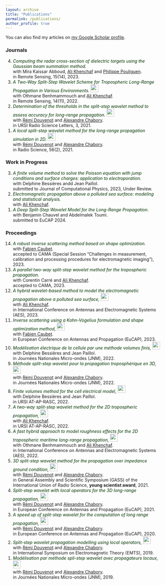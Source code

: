 ```yaml
---
layout: archive
title: "Publications"
permalink: /publications/
author_profile: true
---
```


You can also find my articles on <a href="https://scholar.google.com/citations?user=Q1QRM9UAAAAJ&hl=fr&oi=ao">my Google Scholar profile</a>.

<h3>Journals</h3>
<ol reversed>

<li> <font color="#003300"><i>Computing the radar cross-section of dielectric targets using the Gaussian beam summation method.</i></font>
<br> with Mira Kaissar Abboud, <a href="https://www.ensta-bretagne.fr/khenchaf/fr/cv.php" target="_blank">Ali Khenchaf</a> and <a href="https://www.idref.fr/147410398" target="_blank">Philippe Pouliguen</a>.
<br> in Remote Sensing, 15(14), 2023.
</li>

<li> <font color="#003300"><i>A Two-Way Split-Step Wavelet Scheme for Tropospheric Long-Range Propagation in Various Environments.</i></font>
<a href="https://thobonensta.github.io/files/remotesensing-1733979.pdf"> <img border="0" src="logo-pdf.webp" width="25"></a>
<br> with Othmane Benhmammouch and <a href="https://www.ensta-bretagne.fr/khenchaf/fr/cv.php" target="_blank">Ali Khenchaf</a>.
<br> in Remote Sensing, 14(11), 2022.
</li>

<li> <font color="#003300"><i>Determination of the thresholds in the split-step wavelet method to assess accuracy for long-range propagation.</i></font>
<a href="Publications/RSL-template.pdf"> <img border="0" src="logo-pdf.webp" width="25"></a>
<br> with <a href="http://ema.recherche.enac.fr/permanent-staff-2/remi-douvenot/" target="_blank">Rémi Douvenot</a> and <a href="http://ema.recherche.enac.fr/permanent-staff-2/alexandre-chabory/" target="_blank">Alexandre Chabory</a>.
<br> in URSI Radio Science Letters, 3, 2021.
</li>

<li> <font color="#003300"><i>A local split-step wavelet method for the long-range propagation simulation in 2D.</i></font>
<a href="Publications/radio_science_bonnafont_2021.pdf"> <img border="0" src="logo-pdf.webp" width="25"></a>
<br> with <a href="http://ema.recherche.enac.fr/permanent-staff-2/remi-douvenot/" target="_blank">Rémi Douvenot</a> and <a href="http://ema.recherche.enac.fr/permanent-staff-2/alexandre-chabory/" target="_blank">Alexandre Chabory</a>.
<br> in Radio Science, 56(2), 2021.
</li>


</ol>

<h3>Work in Progress</h3>

<ol reversed>
<li> <font color="#003300"><i>A finite volume method to solve the Poisson equation with jump conditions and surface charges: application to electroporation.</i></font>
<br> with Delphine Bessières andd Jean Paillol.
<br> submitted to Journal of Computational Physics, 2023, Under Review.
</li>

<li> <font color="#003300"><i>Electromagnetic propagation above a polluted sea surface: modeling and statistical analysis.</i></font>
<br> with <a href="https://www.ensta-bretagne.fr/khenchaf/fr/cv.php" target="_blank">Ali Khenchaf</a>.
</li>

<li> <font color="#003300"><i>A Deep Split-Step Wavelet Model for the Long-Range Propagation.</i></font>
<br> with Benjamin Chauvel and Abdelmalek Toumi.
<br> submitted to EuCAP 2024.
</li>

</ol>

<h3>Proceedings</h3>
<ol reversed>


<li>
    <font color="#003300"><i> A robust inverse scattering method based on shape optimization.</i></font>
    <br> with <a href="https://fcaubet001.perso.univ-pau.fr/" target="_blank">Fabien Caubet</a>.
    <br> accepted to CAMA (Special Session “Challenges in measurement, calibration and processing procedures for electromagnetic imaging”), 2023.
</li>

<li> <font color="#003300"><i>A parallel two-way split-step wavelet method for the tropospheric propagation.</i></font>
<br> with Corentin Carré and <a href="https://www.ensta-bretagne.fr/khenchaf/fr/cv.php" target="_blank">Ali Khenchaf</a>.
<br> accepted to CAMA, 2023.
</li>

<li> <font color="#003300"><i>A hybrid wavelet-based method to model the electromagnetic propagation above a polluted sea surface,</i></font>
<a href="Publications/AES23.pdf"> <img border="0" src="logo-pdf.webp" width="25"></a>
<br> with <a href="https://www.ensta-bretagne.fr/khenchaf/fr/cv.php" target="_blank">Ali Khenchaf</a>.
<br> in International Conference on Antennas and Electromagnetic Systems (AES), 2023.
</li>

<li> <font color="#003300"><i>Inverse scattering using a Kohn-Vogelius formulation and shape optimization method,</i></font>
<a href="Publications/EuCAP2023_template_V02.pdf"> <img border="0" src="logo-pdf.webp" width="25"></a>
<br> with <a href="https://fcaubet001.perso.univ-pau.fr/" target="_blank">Fabien Caubet</a>.
<br> in European Conference on Antennas and Propagation (EuCAP), 2023.
</li>


<li> <font color="#003300"><i>Modélisation électrique de la cellule par une méthode volumes finis,</i></font>
<a href="Publications/JNM2023Cell.pdf"> <img border="0" src="logo-pdf.webp" width="25"></a>
<br> with Delphine Bessières and Jean Paillol.
<br> in Journées Nationales Micro-ondes (JNM), 2022.
</li>

<li> <font color="#003300"><i>Méthode split-step wavelet pour la propagation troposphérique en 3D,</i></font>
<a href="Publications/JNM2023SSW.pdf"> <img border="0" src="logo-pdf.webp" width="25"></a>
<br> with <a href="http://ema.recherche.enac.fr/permanent-staff-2/remi-douvenot/" target="_blank">Rémi Douvenot</a> and <a href="http://ema.recherche.enac.fr/permanent-staff-2/alexandre-chabory/" target="_blank">Alexandre Chabory</a>.
<br> in Journées Nationales Micro-ondes (JNM), 2022.
</li>

<li> <font color="#003300"><i>Finite volumes method for the cell electrical model,</i></font>
<a href="Publications/URSI_RASC_Cell.pdf"> <img border="0" src="logo-pdf.webp" width="25"></a>
<br> with Delphine Bessières and Jean Paillol.
<br> in URSI AT-AP-RASC, 2022.
</li>

<li> <font color="#003300"><i>A two-way split-step wavelet method for the 2D tropospheric propagation,</i></font>
<a href="Publications/URSI_RASC_SSW.pdf"> <img border="0" src="logo-pdf.webp" width="25"></a>
<br> with <a href="https://www.ensta-bretagne.fr/khenchaf/fr/cv.php" target="_blank">Ali Khenchaf</a>.
<br> in URSI AT-AP-RASC, 2022.
</li>

<li> <font color="#003300"><i>A fast hybrid approach to model roughness effects for the 2D tropospheric maritime long-range propagation,</i></font>
<a href="Publications/AES_summary.pdf"> <img border="0" src="logo-pdf.webp" width="25"></a>
<br> with Othmane Benhmammouch and <a href="https://www.ensta-bretagne.fr/khenchaf/fr/cv.php" target="_blank">Ali Khenchaf</a>.
<br> in International Conference on Antennas and Electromagnetic Systems (AES), 2022.
</li>

<li> <font color="#003300"><i>3D split-step wavelet method for the propagation over impedance ground condition,
</i></font>
<a href="Publications/URSI_GASS_2021.pdf"> <img border="0" src="logo-pdf.webp" width="25"></a>
<br> with <a href="http://ema.recherche.enac.fr/permanent-staff-2/remi-douvenot/" target="_blank">Rémi Douvenot</a> and <a href="http://ema.recherche.enac.fr/permanent-staff-2/alexandre-chabory/" target="_blank">Alexandre Chabory</a>.
<br> in General Assembly and Scientific Symposium (GASS) of the International Union of Radio Science, <strong>young scientist award</strong>, 2021.
</li>


<li> <font color="#003300"><i>Split-step wavelet with local operators for the 3D long-range propagation,
</i></font>
<a href="Publications/EuCAP2021_template.pdf"> <img border="0" src="logo-pdf.webp" width="25"></a>
<br> with <a href="http://ema.recherche.enac.fr/permanent-staff-2/remi-douvenot/" target="_blank">Rémi Douvenot</a> and <a href="http://ema.recherche.enac.fr/permanent-staff-2/alexandre-chabory/" target="_blank">Alexandre Chabory</a>.
<br> in European Conference on Antennas and Propagation (EuCAP), 2021.
</li>

<li> <font color="#003300"><i>A speed up of split-step wavelet for the computation of long range propagation,
</i></font>
<a href="Publications/Bonnafont_2020_EuCAP.pdf"> <img border="0" src="logo-pdf.webp" width="25"></a>
<br> with <a href="http://ema.recherche.enac.fr/permanent-staff-2/remi-douvenot/" target="_blank">Rémi Douvenot</a> and <a href="http://ema.recherche.enac.fr/permanent-staff-2/alexandre-chabory/" target="_blank">Alexandre Chabory</a>.
<br> in European Conference on Antennas and Propagation (EuCAP), 2020.
</li>

<li> <font color="#003300"><i>Split-step wavelet propagation modelling using local operators,
</i></font>
<a href="Publications/Bonnafont_EMTS_2019.pdf"> <img border="0" src="logo-pdf.webp" width="25"></a>
<br> with <a href="http://ema.recherche.enac.fr/permanent-staff-2/remi-douvenot/" target="_blank">Rémi Douvenot</a> and <a href="http://ema.recherche.enac.fr/permanent-staff-2/alexandre-chabory/" target="_blank">Alexandre Chabory</a>.
<br> in International Symposium on Electromagnetic Theory (EMTS), 2019.
</li>

<li> <font color="#003300"><i>Modélisation par méthode spli-step wavelet avec propagateurs locaux,
</i></font>
<a href="Publications/JNM_article_2019.pdf"> <img border="0" src="logo-pdf.webp" width="25"></a>
<br> with <a href="http://ema.recherche.enac.fr/permanent-staff-2/remi-douvenot/" target="_blank">Rémi Douvenot</a> and <a href="http://ema.recherche.enac.fr/permanent-staff-2/alexandre-chabory/" target="_blank">Alexandre Chabory</a>.
<br> in Journées Nationales Micro-ondes (JNM), 2019.
</li>

</ol>
